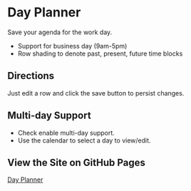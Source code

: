 # Day Planner
Save your agenda for the work day.
* Support for business day (9am-5pm)
* Row shading to denote past, present, future time blocks

## Directions
Just edit a row and click the save button to persist changes.  

## Multi-day Support
* Check enable multi-day support.
* Use the calendar to select a day to view/edit.

## View the Site on GitHub Pages
[Day Planner](https://kgeary.github.io/third-party-apis/)